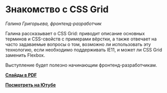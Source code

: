 # Знакомство с CSS Grid

_Галина Григорьева, фронтенд-разработчик_

Галина рассказывает о CSS Grid: приводит описание основных терминов и CSS-свойств с примерами вёрстки, а также отвечает на часто задаваемые вопросы о том, возможно ли использовать эту технологию, если необходимо поддерживать IE11, и может ли CSS Grid заменить Flexbox.

Выступление будет полезно начинающим фронтенд-разработчикам.

**[Слайды в PDF](css-grid.pdf)**

**[Посмотреть на Ютубе](https://youtu.be/p591-REAv2U)**
